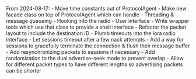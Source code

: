 From 2024-08-17:
    - Move time constants out of ProtocolAgent
    - Make new facade class on top of ProtocolAgent which can handle
        - Threading & message queueing
        - Hooking into the radio
        - User interface
    - Write wrapper tools which use that class to provide a shell interface
    - Refactor the packet layout to include the destination ID
    - Plumb timeouts into the lora radio interface
    - Let sessions timeout after a few nack attempts
    - Add a way for sessions to gracefully terminate the connection & flush their message buffer
    - Add resynchronizing packets to sessions if necessary
    - Add randomization to the dual advertise-seek mode to prevent overlap
    - Allow for different packet types to have different lengths so advertising packets can be shorter
